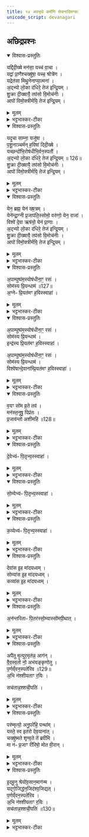 ```yaml
---
title: १४ अवभृथे कर्मणि सेचनादिमन्त्राः
unicode_script: devanagari
---
```

## अछिद्रप्रश्नः

<details open><summary>विश्वास-प्रस्तुतिः</summary>

यद्दि॑दी॒ख्षे मन॑सा॒ यच्च॑ वा॒चा ।  
यद्वा॑ प्रा॒णैश्चख्षु॑षा॒ यच्च॒ श्रोत्रे॑ण ।  
यद्रेत॑सा मिथु॒नेनाप्या॒त्मना॑ ।  
अ॒द्भ्यो लो॒का द॑धिरे॒ तेज॑ इन्द्रि॒यम् ।  
शु॒क्रा दी॒ख्षायै॒ तप॑सो वि॒मोच॑नीः ।  
आपो॑ विमो॒क्त्रीर्मयि॒ तेज॑ इन्द्रि॒यम् ।  
</details>

<details><summary>मूलम्</summary>

यद्दि॑दी॒ख्षे मन॑सा॒ यच्च॑ वा॒चा ।  
यद्वा॑ प्रा॒णैश्चख्षु॑षा॒ यच्च॒ श्रोत्रे॑ण ।  
यद्रेत॑सा मिथु॒नेनाप्या॒त्मना॑ ।  
अ॒द्भ्यो लो॒का द॑धिरे॒ तेज॑ इन्द्रि॒यम् ।  
शु॒क्रा दी॒ख्षायै॒ तप॑सो वि॒मोच॑नीः ।  
आपो॑ विमो॒क्त्रीर्मयि॒ तेज॑ इन्द्रि॒यम् ।  
</details>

<details><summary>भट्टभास्कर-टीका</summary>

1अवभृथे स्नात्वा त्रिरञ्जलिनाऽपो विषिञ्चति - यद्दिदीक्षे इति षट्पदया धृत्या । यदहं दिदीक्षे यां दीक्षां कृतवानस्मि 'वाचा मे वाग्दीक्षताम्' इत्यादिदीक्षितवादादिनियमलक्षणं व्रतम् । मनआदिभिः दीक्षा तद्विषये नियतत्वम् । रेतसा दीक्षा तस्य स्कन्दनान्निवृत्तिः । आत्मना दीक्षा पुरुषार्थान्निवृत्तिः । एवं यां दीक्षां कृतवानस्मि तस्या दीक्षायाः विमोक्त्रीः विमोक्र्यः मां विमुचन्त्यः आपः मयि तेजः इन्द्रियं च दधिरे दधतां स्थापयन्तु । ताभिः एवं च दीक्षायाः मुक्तोऽहं तेजस्वी इन्द्रियावांश्च भवामीति भावः । कः पुनरपां विशेष इत्याह - अद्भ्यो हि हेतुभ्यः सर्वे लोकाः लोकवासिनः तेजः इन्द्रियं च दधते । तस्मात् ता एव शुक्राः निर्मलाः तपसः उपसदश्च विमोचनीः सम्यगनुष्ठाप्य तत उत्तारयित्र्यः मां दीक्षायाः विमुचन्तु ता एव हि ईदृश्या दीक्षाया विमोक्तुं क्षमाः, तेजः इन्द्रियं च मयि दधात्विति ॥
</details>

<details open><summary>विश्वास-प्रस्तुतिः</summary>

यदृ॒चा साम्ना॒ यजु॑षा ।  
प॒शू॒नाञ्चर्म॑न् ह॒विषा॑ दिदी॒ख्षे ।  
यच्छन्दो॑भि॒रोष॑धीभि॒र्वन॒स्पतौ॑ ।  
अ॒द्भ्यो लो॒का द॑धिरे॒ तेज॑ इन्द्रि॒यम् ॥ 126॥  
शु॒क्रा दी॒ख्षायै॒ तप॑सो वि॒मोच॑नीः ।  
आपो॑ विमो॒क्त्रीर्मयि॒ तेज॑ इन्द्रि॒यम् ।  
</details>

<details><summary>मूलम्</summary>

यदृ॒चा साम्ना॒ यजु॑षा ।  
प॒शू॒नाञ्चर्म॑न् ह॒विषा॑ दिदी॒ख्षे ।  
यच्छन्दो॑भि॒रोष॑धीभि॒र्वन॒स्पतौ॑ ।  
अ॒द्भ्यो लो॒का द॑धिरे॒ तेज॑ इन्द्रि॒यम् ॥ 126॥  
शु॒क्रा दी॒ख्षायै॒ तप॑सो वि॒मोच॑नीः ।  
आपो॑ विमो॒क्त्रीर्मयि॒ तेज॑ इन्द्रि॒यम् ।  
</details>

<details><summary>भट्टभास्कर-टीका</summary>

2यदृचा इत्यष्टिः षट्पदा ॥ यत् अहं ऋगादिभिः दिदीक्षे । यच्चाहं पशूनां चर्मणि कृष्णाजिनादौ दिदीक्षे । यच्च हविषा पयआदिना दिदीक्षे । यच्च छन्दोभिः गायत्र्यादिभिः । यच्च ओषधीभिः दर्भपुञ्जीलैः यच्च वनस्पतौ वनस्पतिविषये दण्डादिना दिदीक्षे । ततः मां आपः मुञ्चन्तु । अद्भ्यो लोकाः इति समानम् ॥  

- कः पुनरपां विशेष इत्याह - अद्भ्यो हि हेतुभ्यः सर्वे लोकाः लोकवासिनः तेजः इन्द्रियं च दधते । तस्मात् ता एव शुक्राः निर्मलाः तपसः उपसदश्च विमोचनीः सम्यगनुष्ठाप्य तत उत्तारयित्र्यः मां दीक्षायाः विमुचन्तु ता एव हि ईदृश्या दीक्षाया विमोक्तुं क्षमाः, तेजः इन्द्रियं च मयि दधात्विति ॥
</details>

<details open><summary>विश्वास-प्रस्तुतिः</summary>

येन॒ ब्रह्म॒ येन॑ ख्ष॒त्रम् ।  
येने॑न्द्रा॒ग्नी प्र॒जाप॑ति॒स्सोमो॒ वरु॑णो॒ येन॒ राजा॑ ।  
विश्वे॑ दे॒वा ऋष॑यो॒ येन॑ प्रा॒णाः ।  
अ॒द्भ्यो लो॒का द॑धिरे॒ तेज॑ इन्द्रि॒यम् ।  
शु॒क्रा दी॒ख्षायै॒ तप॑सो वि॒मोच॑नीः ।  
आपो॑ विमो॒क्त्रीर्मयि॒ तेज॑ इन्द्रि॒यम् ।  
</details>

<details><summary>मूलम्</summary>

येन॒ ब्रह्म॒ येन॑ ख्ष॒त्रम् ।  
येने॑न्द्रा॒ग्नी प्र॒जाप॑ति॒स्सोमो॒ वरु॑णो॒ येन॒ राजा॑ ।  
विश्वे॑ दे॒वा ऋष॑यो॒ येन॑ प्रा॒णाः ।  
अ॒द्भ्यो लो॒का द॑धिरे॒ तेज॑ इन्द्रि॒यम् ।  
शु॒क्रा दी॒ख्षायै॒ तप॑सो वि॒मोच॑नीः ।  
आपो॑ विमो॒क्त्रीर्मयि॒ तेज॑ इन्द्रि॒यम् ।  
</details>

<details><summary>भट्टभास्कर-टीका</summary>

3येन ब्रह्मेति ॥ ब्रह्मादीनि लोकान्तानि मां प्रपेदिरे । यद्वा - येन कारणेन ब्रह्मादीनि लोकान्तानि तेजः इन्द्रियं च अद्भ्यो दधिरे, तस्मात् ताः मां दीक्षाया विमुच्य तेजस्विनं इन्द्रियवन्तं च कुर्वन्त्विति । गतमन्यत् ॥  

- कः पुनरपां विशेष इत्याह - अद्भ्यो हि हेतुभ्यः सर्वे लोकाः लोकवासिनः तेजः इन्द्रियं च दधते । तस्मात् ता एव शुक्राः निर्मलाः तपसः उपसदश्च विमोचनीः सम्यगनुष्ठाप्य तत उत्तारयित्र्यः मां दीक्षायाः विमुचन्तु ता एव हि ईदृश्या दीक्षाया विमोक्तुं क्षमाः, तेजः इन्द्रियं च मयि दधात्विति ॥
</details>

<details open><summary>विश्वास-प्रस्तुतिः</summary>

अ॒पाम्पुष्प॑म॒स्योष॑धीना॒ꣳ॒ रसः॑ ।  
सोम॑स्य प्रि॒यन्धाम॑ ॥127॥  
अ॒ग्नेᳶ प्रि॒यत॑मꣳ ह॒विस्स्वाहा॑ ।  
</details>

<details><summary>मूलम्</summary>

अ॒पाम्पुष्प॑म॒स्योष॑धीना॒ꣳ॒ रसः॑ ।  
सोम॑स्य प्रि॒यन्धाम॑ ॥127॥  
अ॒ग्नेᳶ प्रि॒यत॑मꣳ ह॒विस्स्वाहा॑ ।  
</details>

<details><summary>भट्टभास्कर-टीका</summary>

4आर्त्विज्येन सोमं भक्षितवतः होममन्त्राः - अपां पुष्पमसीत्यादीनि यजूंषि ॥ हे आज्य! अपां पुष्पं वृष्ट्याः परिणतिरसि तृणनिष्पत्त्यादिक्रमेण वृष्टिजन्यत्वात् । ओषधीनां रसः रसपरिणामोऽसि, तृणादिभक्षणेन गोभ्यो जातत्वात् । सोमस्य प्रियं इष्टं धाम जन्म त्वमसि । सोमस्यैवेदं जन्म प्रियतमं यदाज्यं नामेति भावः । किञ्च - अग्नेरपि प्रियतमं हविरसि । तं त्वां स्वाहाकृतं करोमि सोमभक्षणनिमित्ताधर्मशोधनार्थम् । उत्तरे अनेनैव गते ।
</details>

<details open><summary>विश्वास-प्रस्तुतिः</summary>

अ॒पाम्पुष्प॑म॒स्योष॑धीना॒ꣳ॒ रसः॑ ।  
सोम॑स्य प्रि॒यन्धाम॑ ।  
इन्द्र॑स्य प्रि॒यत॑मꣳ ह॒विस्स्वाहा॑ ।   


अ॒पाम्पुष्प॑म॒स्योष॑धीना॒ꣳ॒ रसः॑ ।  
सोम॑स्य प्रि॒यन्धाम॑ ।  
विश्वे॑षान्दे॒वाना॑म्प्रि॒यत॑मꣳ ह॒विस्स्वाहा॑ ।  
</details>

<details><summary>मूलम्</summary>

अ॒पाम्पुष्प॑म॒स्योष॑धीना॒ꣳ॒ रसः॑ ।  
सोम॑स्य प्रि॒यन्धाम॑ ।  
इन्द्र॑स्य प्रि॒यत॑मꣳ ह॒विस्स्वाहा॑ ।   


अ॒पाम्पुष्प॑म॒स्योष॑धीना॒ꣳ॒ रसः॑ ।  
सोम॑स्य प्रि॒यन्धाम॑ ।  
विश्वे॑षान्दे॒वाना॑म्प्रि॒यत॑मꣳ ह॒विस्स्वाहा॑ ।  
</details>

<details><summary>भट्टभास्कर-टीका</summary>

इन्द्रस्य, विश्वेषां देवानां, इति विशेषौ ॥
</details>

<details open><summary>विश्वास-प्रस्तुतिः</summary>

व॒यꣳ सो॑म व्र॒ते तव॑ ।  
मन॑स्त॒नूषु॒ पिप्र॑तः ।  
प्र॒जाव॑न्तो अशीमहि ॥128॥  
</details>

<details><summary>मूलम्</summary>

व॒यꣳ सो॑म व्र॒ते तव॑ ।  
मन॑स्त॒नूषु॒ पिप्र॑तः ।  
प्र॒जाव॑न्तो अशीमहि ॥128॥  
</details>

<details><summary>भट्टभास्कर-टीका</summary>

5आज्यशेषं भक्षयति - वयं सोमेति गायत्र्या ॥ सोम! तव व्रते कर्मणि वर्तमानाः मनश्च तनूषु शरीरेषु शरीरविषयेऽपि पिप्रतः प्रीणयन्तः तनुवत्सु वा मनुष्येषु मनःप्रीतिं कुर्वन्तः तनुविषयं मनः पालयन्तो वा भवन्तः वयं सर्वदा प्रजावन्तः पुत्रपौत्रादिसमन्विता एव अशीमहि भुञ्जीमहि भोगान् । व्यत्ययेनात्मनेपदं, शपो लुक् । यद्वा - तनूषु पिप्रतः भजमानाः मनोरथं सर्वं अशीमहि अश्नुवीमहि । पिपर्तेश्शतरि 'अर्तिपिपर्त्योश्च' इत्यभ्यासस्येत्त्वम्, 'अभ्यस्तानामादिः' इत्याद्युदात्तत्वम्, 'अदभ्यस्तात्' इत्यदादेशः ॥
</details>

<details open><summary>विश्वास-प्रस्तुतिः</summary>

दे॒वेभ्य॑ᳶ पि॒तृभ्य॒स्स्वाहा॑ ।  
</details>

<details><summary>मूलम्</summary>

दे॒वेभ्य॑ᳶ पि॒तृभ्य॒स्स्वाहा॑ ।  
</details>

<details><summary>भट्टभास्कर-टीका</summary>

6दक्षिणाग्नौ होमः - देवेभ्य इति यजूंषि ॥ देवेभ्यः देवनशीलेभ्यः पितृभ्यः ।
</details>

<details open><summary>विश्वास-प्रस्तुतिः</summary>

सो॒म्येभ्य॑ᳶ पि॒तृभ्य॒स्स्वाहा॑ ।  
</details>

<details><summary>मूलम्</summary>

सो॒म्येभ्य॑ᳶ पि॒तृभ्य॒स्स्वाहा॑ ।  
</details>

<details><summary>भट्टभास्कर-टीका</summary>

सोम्येभ्यः सोममर्हद्भ्यः । सोममर्हतीति यः ।
</details>

<details open><summary>विश्वास-प्रस्तुतिः</summary>

क॒व्येभ्य॑ᳶ पि॒तृभ्य॒स्स्वाहा॑ ।  
</details>

<details><summary>मूलम्</summary>

क॒व्येभ्य॑ᳶ पि॒तृभ्य॒स्स्वाहा॑ ।  
</details>

<details><summary>भट्टभास्कर-टीका</summary>

कव्येभ्यः कव्यवद्भ्यः कव्यभुग्भ्यः स्वाहुतं इदमस्तु ॥
</details>

<details open><summary>विश्वास-प्रस्तुतिः</summary>

देवा॑स इ॒ह मा॑दयध्वम् ।  
सोम्या॑स इ॒ह मा॑दयध्वम् ।  
कव्या॑स इ॒ह मा॑दयध्वम् ।  
</details>

<details><summary>मूलम्</summary>

देवा॑स इ॒ह मा॑दयध्वम् ।  
सोम्या॑स इ॒ह मा॑दयध्वम् ।  
कव्या॑स इ॒ह मा॑दयध्वम् ।  
</details>

<details><summary>भट्टभास्कर-टीका</summary>

7जघनेन तमग्निं दक्षिणाग्रेषु दर्भेषु दधि ददाति - देवास इति यजुर्भिः ॥ आमन्त्रितानां पादादित्वात् षाष्ठिकमाद्युदात्तत्वम् । मादयध्वं तृप्यत, हे पितरः! देवादिलक्षणाः! । मद तृप्तियोगे, चुरादिः ॥
</details>

<details open><summary>विश्वास-प्रस्तुतिः</summary>

अ॒न॑न्तरिताᳶ पि॒तर॑स्सो॒म्यास्सो॑मपी॒थात् ।  
</details>

<details><summary>मूलम्</summary>

अ॒न॑न्तरिताᳶ पि॒तर॑स्सो॒म्यास्सो॑मपी॒थात् ।  
</details>

<details><summary>भट्टभास्कर-टीका</summary>

8उपतिष्ठते अनन्तरिता इति यजुषा ॥ सोम्याः पितरः सोमपीथात् सोमपानात् अनन्तरिताः अव्यवहिताः यथोचितं उपचिताः भवन्तु । सोमपीथानामुपचितेन सोमस्य पानेन तृप्यन्त्विति यावत् ॥
</details>

<details open><summary>विश्वास-प्रस्तुतिः</summary>

अपै॑तु मृ॒त्युर॒मृत॑न्न॒ आग॑न् ।  
वै॒व॒स्व॒तो नो॒ अभ॑यङ्कृणोतु ।  
प॒र्णव्ँवन॒स्पते॑रिव ॥129॥  
अ॒भि न॑श्शीयताꣳ र॒यिः ।   

सच॑तान्न॒श्शची॒पतिः॑ ।  
</details>

<details><summary>मूलम्</summary>

अपै॑तु मृ॒त्युर॒मृत॑न्न॒ आग॑न् ।  
वै॒व॒स्व॒तो नो॒ अभ॑यङ्कृणोतु ।  
प॒र्णव्ँवन॒स्पते॑रिव ॥129॥  
अ॒भि न॑श्शीयताꣳ र॒यिः ।   

सच॑तान्न॒श्शची॒पतिः॑ ।  
</details>

<details><summary>भट्टभास्कर-टीका</summary>

9द्वादशाहे पत्न्या दीक्षितेषु दीक्षानन्तरं समन्वारब्धेषु गार्हपत्ये होमः - अपैतु मृत्युरिति जगती, त्रिष्टुब्वा ॥ अपैतु अपगच्छतु मृत्युः अमृतं अमृतत्वं नः आगन् आगच्छतु । छान्दसे लुङि 'मन्त्रे घस' इति च्लेर्लुक् । 'मोनो धातोः' इति नत्वम् । वैवस्वतश्च अस्माकं अभयं कृणोतु करोतु मरणभयं मा कार्षीदित्यर्थः । किञ्च - वनस्पतेः पक्वं पर्णमिव नः अस्मान् अभिलक्ष्य रयिः धनं शीयतां अयत्नेन निपततु स्वयमेव अस्मत्पार्श्वं आगच्छतु । शदॢ शातने, पाघ्रादिना शीयादेशः । यद्वा - अभिशयनं उपरिशयनं पुनःपुनर्वृद्धिः । यथा वनस्पतेः पर्णानां पुनःपुनः प्ररोहः एवं अस्माकं रयिः उपर्युपरि अस्मासु शीयतां उपचीयतां इति यावत् । व्यत्ययेन श्यन् । अयादेशाभावश्च ।  

अपि च शचीपतिः इन्द्रश्च अस्माकं अस्मान्वा सचतां समवैतु ॥
</details>

<details open><summary>विश्वास-प्रस्तुतिः</summary>

पर॑म्मृत्यो॒ अनु॒परे॑हि॒ पन्था॑म् ।  
यस्ते॒ स्व इत॑रो देव॒याना॑त् ।  
चख्षु॑ष्मते शृण्व॒ते ते॑ ब्रवीमि ।  
मा न॑ᳶ प्र॒जाꣳ री॑रिषो॒ मोत वी॒रान् ।  
</details>

<details><summary>मूलम्</summary>

पर॑म्मृत्यो॒ अनु॒परे॑हि॒ पन्था॑म् ।  
यस्ते॒ स्व इत॑रो देव॒याना॑त् ।  
चख्षु॑ष्मते शृण्व॒ते ते॑ ब्रवीमि ।  
मा न॑ᳶ प्र॒जाꣳ री॑रिषो॒ मोत वी॒रान् ।  
</details>

<details><summary>भट्टभास्कर-टीका</summary>

10पत्नीवर्जितेषु दक्षिणाग्नौ होमः - परं मृत्यो इति त्रिष्टुम् ॥ हे मृत्यो! परं अन्यं पन्थानं मार्गं यत्र वयं न वर्तामहे तमेव मार्गं अनुपरेहि अपरावृत्त अनुगच्छ । कीदृश पुनरसावित्याह - यस्तव स्वः स्वभूतो मार्गः देवयानादितरः तमनुगच्छ । वयं हि देवयाने स्थिताः । तस्मात् अस्मन्मार्गं मा गा इति । चक्षुष्मते साधुदर्शिने शृण्वते उक्तं आदरेण गृह्णते, यस्मात् इत्थं असि । तस्मात् तुभ्यं इदं ब्रवीमि - अस्माकं प्रजां पुत्रादिकां वीरांश्च अन्यान् पुरुषान् मा रीरिषः मा नीनशः । यद्वा - परं पन्थानं अनुपरेहीति । ननु परस्मिन्नेव पथि तिष्ठन् चौर्येणैव अस्मदीयां प्रजां हरेदिति संभावयन्नाह - चक्षुष्मते स्वयमेव निरूपकाय शृण्वते अपराधान् श्रुत्वा तदनुरूपं दण्डकारिणे तुभ्यं ब्रवीमि माऽस्माकं प्रजां अन्यायेन रीरिषः मा च वीरान् इति ॥
</details>

<details open><summary>विश्वास-प्रस्तुतिः</summary>

इ॒दमू॒नु श्रेयो॑व॒सान॒माग॑न्म ।  
यद्गो॒जिद्ध॑न॒जिद॑श्व॒जिद्यत् ।  
प॒र्णव्ँवन॒स्पते॑रिव ।  
अ॒भि न॑श्शीयताꣳ र॒यिः ।  
सच॑तान्न॒श्शची॒पतिः॑ ॥130॥  
</details>

<details><summary>मूलम्</summary>

इ॒दमू॒नु श्रेयो॑व॒सान॒माग॑न्म ।  
यद्गो॒जिद्ध॑न॒जिद॑श्व॒जिद्यत् ।  
प॒र्णव्ँवन॒स्पते॑रिव ।  
अ॒भि न॑श्शीयताꣳ र॒यिः ।  
सच॑तान्न॒श्शची॒पतिः॑ ॥130॥  
</details>

<details><summary>भट्टभास्कर-टीका</summary>

11आहवनीये जुहोति - इदमू नु श्रेय इति जगत्या त्रिष्टुभा वा ॥ इदमु इदमेव नः अस्माकं श्रेयः प्रशस्यतरं अन्येभ्यः गृहेभ्यः अवसानं यागगृहं आगन्म आगताः स्मः । छान्दसे लुङि 'मन्त्रे घस' इति च्लेर्लुक् । यदिदं गोजित् गवां जेतृ लाभहेतुः, धनजित् प्रीणनानां वस्त्राणां जेतृ, अश्वजित् महार्घाणामश्वानामपि लाभहेतुः तस्मात् अवसानान्तरात् इदं प्रशस्यतरम् । पर्णं वनस्पतेरित्यादि सुबोधम् ॥

इति श्रीभट्टभास्करमिश्रविरचिते यनुर्वेदभाष्ये तृतीयेऽष्टके सप्तमप्रश्ने चतुर्दशोऽनुवाकः ॥

अछिद्रप्रश्नस्समाप्तः ॥

</details>

